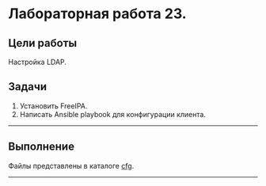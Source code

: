 # Лабораторная работа 23.

## Цели работы

Настройка LDAP.

## Задачи

1. Установить FreeIPA.
2. Написать Ansible playbook для конфигурации клиента.

---

## Выполнение

Файлы представлены в каталоге [cfg](./cfg).

---
